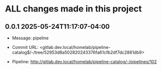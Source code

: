 # ALL changes made in this project
## 0.0.1  2025-05-24T11:17:07-04:00
- Message:   pipeline

- Commit URL:   <gitlab.dev.local/homelab/pipeline-catalog$/-/tree/52953d8a502820243376fa61cfb2df7dc2861db9>
- Pipeline:     http://gitlab.dev.local/homelab/pipeline-catalog/-/pipelines/102
